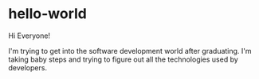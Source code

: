 # hello-world

Hi Everyone!

I'm trying to get into the software development world after graduating. I'm taking baby steps and trying to figure out all the technologies used by developers.
